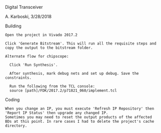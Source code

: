 
Digital Transceiver

A. Karboski, 3/28/2018

    
Building

    Open the project in Vivado 2017.2
    
    Click 'Generate Bitstream'. This will run all the requisite steps and copy the output to the bitstream folder.
    
    Alternate flow for chipscope:
    
      Click 'Run Synthesis'.
    
      After synthesis, mark debug nets and set up debug. Save the constraints.
    
      Run the following from the TCL console:
      source [path]/FDK/2017.2/p71821_060/implement.tcl
    
Coding

    When you change an IP, you must execute 'Refresh IP Repository' then 'Report IP Status' then upgrade any changed IP.
    Sometimes you may need to reset the output products of the affected BDs at this point. In rare cases I had to delete the project's cache directory.
    


    

